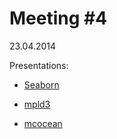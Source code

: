 Meeting #4
====
23.04.2014

Presentations:

* [Seaborn](http://nbviewer.ipython.org/github/koldunovn/py_klimacampus/blob/master/meeting_004/Seaborn.ipynb?create=1)

* [mpld3](http://nbviewer.ipython.org/github/koldunovn/py_klimacampus/blob/master/meeting_004/mpld3_my.ipynb?create=1)

* [mcocean](https://github.com/koldunovn/py_klimacampus/tree/master/meeting_002) 

